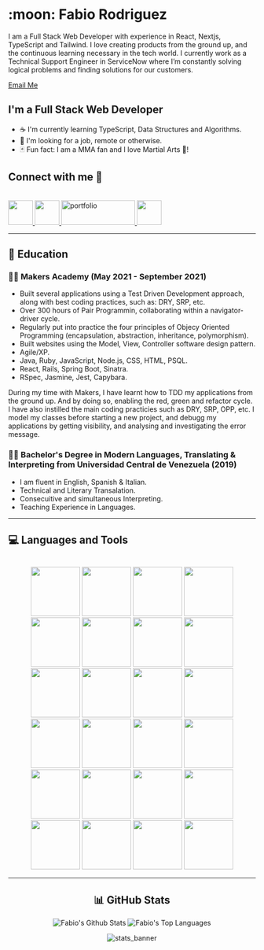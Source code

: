 <h1> :moon: Fabio Rodriguez </h1>

I am a Full Stack Web Developer with experience in React, Nextjs, TypeScript and Tailwind. I love creating products from the ground up, and the continuous learning necessary in the tech world. I currently work as a Technical Support Engineer in ServiceNow where I’m constantly solving logical problems and finding solutions for our customers.

[Email Me](mailto:alessf13@gmail.com)

## I'm a Full Stack Web Developer

- ☕ I'm currently learning TypeScript, Data Structures and Algorithms.
- 👷 I'm looking for a job, remote or otherwise.
- 🃏 Fun fact: I am a MMA fan and I love Martial Arts 👊!

## Connect with me :eyes:

<br />

<div align="left">
  <a href="https://www.linkedin.com/in/rodriguezfabio/">
	<img src="https://cdn.jsdelivr.net/gh/devicons/devicon/icons/linkedin/linkedin-original.svg" width="50" height="50" />
   </a>
<a href="https://frontendmasters.com/u/frodri13/">
	<img src="https://frontendmasters.com/favicon-32x32.png" width="50" height="50"/>	
</a>
<a href="https://fabio-rodriguez-porfolio.vercel.app/">
    <img alt="portfolio" title="My Portfolio" src="https://img.shields.io/badge/Portfolio-3b5998?style=for-the-badge&logo=google-chrome&logoColor=1F222A" width="150" height="50" >
	</a>
<a href="https://github.com/frodri13/resume/blob/main/CV.pdf">
    <img src="https://img.shields.io/badge/-cv-blue" width="50" height="50" />
</a>

</div>

---

## :school: Education

### 👨‍🎓 Makers Academy (May 2021 - September 2021)

- Built several applications using a Test Driven Development approach, along with best coding practices, such as: DRY, SRP, etc.
- Over 300 hours of Pair Programmin, collaborating within a navigator-driver cycle.
- Regularly put into practice the four principles of Objecy Oriented Programming (encapsulation, abstraction, inheritance, polymorphism).
- Built websites using the Model, View, Controller software design pattern.
- Agile/XP.
- Java, Ruby, JavaScript, Node.js, CSS, HTML, PSQL.
- React, Rails, Spring Boot, Sinatra.
- RSpec, Jasmine, Jest, Capybara.

During my time with Makers, I have learnt how to TDD my applications from the ground up. And by doing so, enabling the red, green and refactor cycle. I have also instilled the main coding practicies such as DRY, SRP, OPP, etc. I model my classes before starting a new project, and debugg my applications by getting visibility, and analysing and investigating the error message.

### 👨‍🎓 Bachelor's Degree in Modern Languages, Translating & Interpreting from Universidad Central de Venezuela (2019)

- I am fluent in English, Spanish & Italian.
- Technical and Literary Transalation.
- Consecuitive and simultaneous Interpreting.
- Teaching Experience in Languages.

---

## :computer: Languages and Tools

<br />

<div align="center" >
 
<img src="https://cdn.jsdelivr.net/gh/devicons/devicon/icons/typescript/typescript-plain.svg" width="100" height="100" />
<img src="https://cdn.jsdelivr.net/gh/devicons/devicon/icons/javascript/javascript-plain.svg" width="100" height="100" /> 
<img src="https://cdn.jsdelivr.net/gh/devicons/devicon/icons/jest/jest-plain.svg" width="100" height="100" />          
<img src="https://cdn.jsdelivr.net/gh/devicons/devicon/icons/nextjs/nextjs-original.svg" width="100" height="100" />
<img src="https://cdn.jsdelivr.net/gh/devicons/devicon/icons/react/react-original-wordmark.svg" width="100" height="100" />
<img src="https://cdn.jsdelivr.net/gh/devicons/devicon/icons/tailwindcss/tailwindcss-plain.svg" width="100" height="100" />
<img src="https://cdn.jsdelivr.net/gh/devicons/devicon/icons/nodejs/nodejs-original-wordmark.svg" width="100" height="100" />
<img src="https://cdn.jsdelivr.net/gh/devicons/devicon/icons/python/python-original-wordmark.svg" width="100" height="100" />
<img src="https://cdn.jsdelivr.net/gh/devicons/devicon/icons/django/django-plain-wordmark.svg" width="100" height="100" />
<img src="https://cdn.jsdelivr.net/gh/devicons/devicon/icons/html5/html5-plain-wordmark.svg" width="100" height="100" />
<img src="https://cdn.jsdelivr.net/gh/devicons/devicon/icons/css3/css3-original.svg" width="100" height="100" />
<img src="https://cdn.jsdelivr.net/gh/devicons/devicon/icons/figma/figma-original.svg" width="100" height="100" />
<img src="https://cdn.jsdelivr.net/gh/devicons/devicon/icons/git/git-original.svg" width="100" height="100" />  
<img src="https://cdn.jsdelivr.net/gh/devicons/devicon/icons/github/github-original.svg" width="100" height="100"/>          
<img src="https://cdn.jsdelivr.net/gh/devicons/devicon/icons/docker/docker-original-wordmark.svg" width="100" height="100" />
<img src="https://cdn.jsdelivr.net/gh/devicons/devicon/icons/amazonwebservices/amazonwebservices-original.svg" width="100" height="100" />                    
<img src="https://cdn.jsdelivr.net/gh/devicons/devicon/icons/java/java-original.svg" width="100" height="100" width="100" height="100" />
<img src="https://cdn.jsdelivr.net/gh/devicons/devicon/icons/ruby/ruby-original.svg" width="100" height="100" width="100" height="100" />
<img src="https://cdn.jsdelivr.net/gh/devicons/devicon/icons/rspec/rspec-original.svg" width="100" height="100" />        
<img src="https://cdn.jsdelivr.net/gh/devicons/devicon/icons/postgresql/postgresql-plain-wordmark.svg" width="100" height="100" />
<img src="https://cdn.jsdelivr.net/gh/devicons/devicon/icons/mongodb/mongodb-original-wordmark.svg" width="100" height="100" />
<img src="https://cdn.jsdelivr.net/gh/devicons/devicon/icons/firebase/firebase-plain-wordmark.svg" width="100" height="100" />
<img src="https://cdn.jsdelivr.net/gh/devicons/devicon/icons/vim/vim-original.svg" width="100" height="100" />
<img src="https://cdn.jsdelivr.net/gh/devicons/devicon/icons/vscode/vscode-original.svg" width="100" height="100" />
                              
<div/>

---

## 📊 GitHub Stats 

<p align="center">
    <img alt="Fabio's Github Stats" src="https://github-readme-stats.vercel.app/api?username=frodri13&theme=transparent&show_icons=true&hide_border=true&bg_color=0D1117&hide=html,css" /></a>
  <img alt="Fabio's Top Languages" src="https://github-readme-stats.vercel.app/api/top-langs/?username=frodri13&langs_count=8&count_private=true&layout=compact&theme=transparent&hide_border=true&bg_color=0D1117&hide=html,css" /></a>
</p>

![stats_banner](https://user-images.githubusercontent.com/78341798/194534778-d662496c-ae00-4e8d-ae9b-b90912054e7f.gif)
